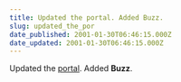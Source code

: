 ```yaml
---
title: Updated the portal. Added Buzz.
slug: updated_the_por
date_published: 2001-01-30T06:46:15.000Z
date_updated: 2001-01-30T06:46:15.000Z
---
```


Updated the [portal](__GHOST_URL__/portal). Added **Buzz**.
